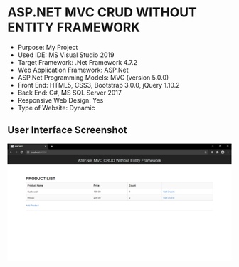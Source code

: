 # ASP.NET MVC CRUD WITHOUT ENTITY FRAMEWORK

* Purpose: My Project
* Used IDE: MS Visual Studio 2019
* Target Framework: .Net Framework 4.7.2
* Web Application Framework: ASP.Net
* ASP.Net Programming Models: MVC (version 5.0.0)
* Front End: HTML5, CSS3, Bootstrap 3.0.0, jQuery 1.10.2
* Back End: C#, MS SQL Server 2017
* Responsive Web Design: Yes
* Type of Website: Dynamic

<h2> User Interface Screenshot </h2> 
  <img src="SCREENSHOT/PIC1.png">
    